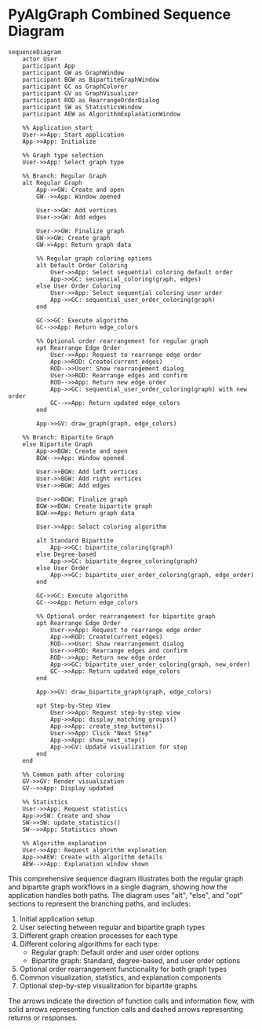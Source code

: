 # PyAlgGraph Combined Sequence Diagram

```mermaid
sequenceDiagram
    actor User
    participant App
    participant GW as GraphWindow
    participant BGW as BipartiteGraphWindow
    participant GC as GraphColorer
    participant GV as GraphVisualizer
    participant ROD as RearrangeOrderDialog
    participant SW as StatisticsWindow
    participant AEW as AlgorithmExplanationWindow

    %% Application start
    User->>App: Start application
    App->>App: Initialize
    
    %% Graph type selection
    User->>App: Select graph type
    
    %% Branch: Regular Graph
    alt Regular Graph
        App->>GW: Create and open
        GW-->>App: Window opened
        
        User->>GW: Add vertices
        User->>GW: Add edges
        
        User->>GW: Finalize graph
        GW->>GW: Create graph
        GW->>App: Return graph data
        
        %% Regular graph coloring options
        alt Default Order Coloring
            User->>App: Select sequential coloring default order
            App->>GC: secuencial_coloring(graph, edges)
        else User Order Coloring
            User->>App: Select sequential coloring user order
            App->>GC: sequential_user_order_coloring(graph)
        end
        
        GC->>GC: Execute algorithm
        GC-->>App: Return edge_colors
        
        %% Optional order rearrangement for regular graph
        opt Rearrange Edge Order
            User->>App: Request to rearrange edge order
            App->>ROD: Create(current_edges)
            ROD-->>User: Show rearrangement dialog
            User->>ROD: Rearrange edges and confirm
            ROD-->>App: Return new edge order
            App->>GC: sequential_user_order_coloring(graph) with new order
            GC-->>App: Return updated edge_colors
        end
        
        App->>GV: draw_graph(graph, edge_colors)
    
    %% Branch: Bipartite Graph
    else Bipartite Graph
        App->>BGW: Create and open
        BGW-->>App: Window opened
        
        User->>BGW: Add left vertices
        User->>BGW: Add right vertices
        User->>BGW: Add edges
        
        User->>BGW: Finalize graph
        BGW->>BGW: Create bipartite graph
        BGW->>App: Return graph data
        
        User->>App: Select coloring algorithm
        
        alt Standard Bipartite
            App->>GC: bipartite_coloring(graph)
        else Degree-based
            App->>GC: bipartite_degree_coloring(graph)
        else User Order
            App->>GC: bipartite_user_order_coloring(graph, edge_order)
        end
        
        GC->>GC: Execute algorithm
        GC-->>App: Return edge_colors
        
        %% Optional order rearrangement for bipartite graph
        opt Rearrange Edge Order
            User->>App: Request to rearrange edge order
            App->>ROD: Create(current_edges)
            ROD-->>User: Show rearrangement dialog
            User->>ROD: Rearrange edges and confirm
            ROD-->>App: Return new edge order
            App->>GC: bipartite_user_order_coloring(graph, new_order)
            GC-->>App: Return updated edge_colors
        end
        
        App->>GV: draw_bipartite_graph(graph, edge_colors)
        
        opt Step-by-Step View
            User->>App: Request step-by-step view
            App->>App: display_matching_groups()
            App->>App: create_step_buttons()
            User->>App: Click "Next Step"
            App->>App: show_next_step()
            App->>GV: Update visualization for step
        end
    end
    
    %% Common path after coloring
    GV->>GV: Render visualization
    GV-->>App: Display updated
    
    %% Statistics
    User->>App: Request statistics
    App->>SW: Create and show
    SW->>SW: update_statistics()
    SW-->>App: Statistics shown
    
    %% Algorithm explanation
    User->>App: Request algorithm explanation
    App->>AEW: Create with algorithm details
    AEW-->>App: Explanation window shown
```

This comprehensive sequence diagram illustrates both the regular graph and bipartite graph workflows in a single diagram, showing how the application handles both paths. The diagram uses "alt", "else", and "opt" sections to represent the branching paths, and includes:

1. Initial application setup
2. User selecting between regular and bipartite graph types
3. Different graph creation processes for each type
4. Different coloring algorithms for each type:
   - Regular graph: Default order and user order options
   - Bipartite graph: Standard, degree-based, and user order options
5. Optional order rearrangement functionality for both graph types
6. Common visualization, statistics, and explanation components
7. Optional step-by-step visualization for bipartite graphs

The arrows indicate the direction of function calls and information flow, with solid arrows representing function calls and dashed arrows representing returns or responses. 